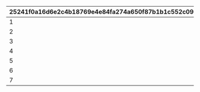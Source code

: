 |25241f0a16d6e2c4b18769e4e84fa274a650f87b1b1c552c093706c480a12d68|a83c207e2185b1e5d1d5635a651fbfae83f12004054675a176a1a83a8a879f18|b2a43a6193e3d92c91bc5e8d14834d0aa03a01d13bbbbf2e81e29a2f8039e272|
| --- | --- | --- |
|1|106901|1|
|2|126401|1|
|3|126401|2|
|4|118601|1|
|5|118601|2|
|6|134001|1|
|7|134001|2|